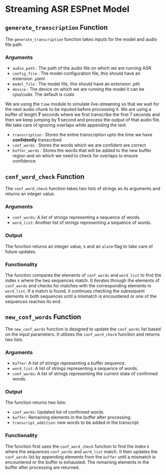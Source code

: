 # Streaming ASR ESPnet Model

## `generate_transcription` Function

The `generate_transcription` function takes inputs for the model and audio file path

### Arguments
- `audio_path` : The path of the audio file on which we are running ASR
- `config_file` : The model configuration file, this should have an extension _.yaml_
- `model_file` : The model file, this should have an extension _.pth_
- `device` : The device on which we are running the model it can be _cpu/cuda_. The default is _cuda_

We are using the `time` module to simulate live-streaming so that we wait for the next audio chunk to be inputed before processing it. We are using a buffer of length __7__ seconds where we first transcribe the first 7 seconds and then we keep jumping by __1__ second and process the output of that audio file. We take care of ignoring overlaps while appending the text.

- `transcription` : Stores the entire transcription upto the time we have __confidently__ transcribed
- `conf_words` : Stores the words which we are confident are correct
- `buffer_words` : Stores the words that will be added to the new buffer region and on which we need to check for overlaps to ensure confidence

## `conf_word_check` Function

The `conf_word_check` function takes two lists of strings as its arguments and returns an integer value.

### Arguments
- `conf_words`: A list of strings representing a sequence of words.
- `word_list`: Another list of strings representing a sequence of words.

### Output
The function returns an integer value, `k` and an `alarm` flag to take care of future updates.

### Functionality
The function compares the elements of `conf_words` and `word_list` to find the index `k` where the two sequences match. It iterates through the elements of `conf_words` and checks for matches with the corresponding elements in `word_list`. If a match is found, it continues checking the subsequent elements in both sequences until a mismatch is encountered or one of the sequences reaches its end.

## `new_conf_words` Function

The `new_conf_words` function is designed to update the `conf_words` list based on the input parameters. It utilizes the `conf_word_check` function and returns two lists.

### Arguments
- `buffer`: A list of strings representing a buffer sequence.
- `word_list`: A list of strings representing a sequence of words.
- `conf_words`: A list of strings representing the current state of confirmed words.

### Output
The function returns two lists:
- `conf_words`: Updated list of confirmed words.
- `buffer`: Remaining elements in the buffer after processing.
- `transcript_addition`: new words to be added in the transcript

### Functionality
The function first uses the `conf_word_check` function to find the index `k` where the sequences `conf_words` and `word_list` match. It then updates the `conf_words` list by appending elements from the `buffer` until a mismatch is encountered or the buffer is exhausted. The remaining elements in the buffer after processing are returned.
